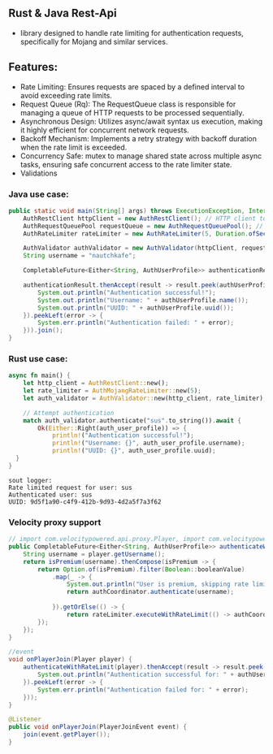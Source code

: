 ## Rust & Java Rest-Api 
* library designed to handle rate limiting for authentication requests, specifically for Mojang and similar services.

## Features:
* Rate Limiting: Ensures requests are spaced by a defined interval to avoid exceeding rate limits.
* Request Queue (Rq): The RequestQueue class is responsible for managing a queue of HTTP requests to be processed sequentially.
* Asynchronous Design: Utilizes async/await syntax us execution, making it highly efficient for concurrent network requests.
* Backoff Mechanism: Implements a retry strategy with backoff duration when the rate limit is exceeded.
* Concurrency Safe: mutex to manage shared state across multiple async tasks, ensuring safe concurrent access to the rate limiter state.
* Validations

### Java use case:
```java
public static void main(String[] args) throws ExecutionException, InterruptedException {
    AuthRestClient httpClient = new AuthRestClient(); // HTTP client to make requests
    AuthRequestQueuePool requestQueue = new AuthRequestQueuePool(); // Request queue pool to manage request queuing
    AuthRateLimiter rateLimiter = new AuthRateLimiter(5, Duration.ofSeconds(1)); // Rate limiter with a max of 5 requests per second

    AuthValidator authValidator = new AuthValidator(httpClient, requestQueue, rateLimiter);
    String username = "nautchkafe";

    CompletableFuture<Either<String, AuthUserProfile>> authenticationResult = authValidator.authenticate(username);

    authenticationResult.thenAccept(result -> result.peek(authUserProfile -> {
        System.out.println("Authentication successful!");
        System.out.println("Username: " + authUserProfile.name());
        System.out.println("UUID: " + authUserProfile.uuid());
    }).peekLeft(error -> {
        System.err.println("Authentication failed: " + error);
    })).join();
}
```

### Rust use case:
```rust
async fn main() {
    let http_client = AuthRestClient::new();
    let rate_limiter = AuthMojangRateLimiter::new(5);
    let auth_validator = AuthValidator::new(http_client, rate_limiter);

    // Attempt authentication
    match auth_validator.authenticate("sus".to_string()).await {
        Ok(Either::Right(auth_user_profile)) => {
            println!("Authentication successful!");
            println!("Username: {}", auth_user_profile.username);
            println!("UUID: {}", auth_user_profile.uuid);
  }
}
```

```
sout logger:
Rate limited request for user: sus
Authenticated user: sus
UUID: 9d5f1a90-c4f9-412b-9d93-4d2a5f7a3f62
```

### Velocity proxy support
```java
// import com.velocitypowered.api.proxy.Player, import com.velocitypowered.api.proxy.ProxyServer
public CompletableFuture<Either<String, AuthUserProfile>> authenticateWithRateLimit(Player player) {
    String username = player.getUsername();
    return isPremium(username).thenCompose(isPremium -> {
        return Option.of(isPremium).filter(Boolean::booleanValue)
            .map(_ -> {
                System.out.println("User is premium, skipping rate limit for: " + username);
                return authCoordinator.authenticate(username); 
            
            }).getOrElse(() -> {
                return rateLimiter.executeWithRateLimit(() -> authCoordinator.authenticate(username));
        });
    });
}

//event
void onPlayerJoin(Player player) {
    authenticateWithRateLimit(player).thenAccept(result -> result.peek(authUserProfile -> {
        System.out.println("Authentication successful for: " + authUserProfile.getUsername());
    }).peekLeft(error -> {
        System.err.println("Authentication failed for: " + error);
    }));
}

@Listener
public void onPlayerJoin(PlayerJoinEvent event) {
    join(event.getPlayer()); 
}
```
